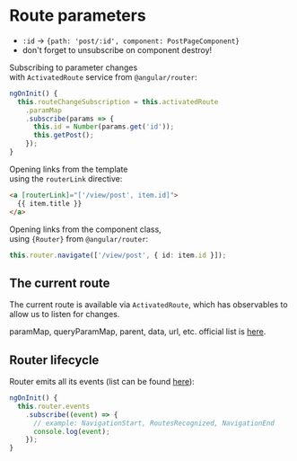 # Route parameters

- `:id` → `{path: 'post/:id', component: PostPageComponent}`
- don't forget to unsubscribe on component destroy!

Subscribing to parameter changes  
with `ActivatedRoute` service from `@angular/router`:

```typescript
ngOnInit() {
  this.routeChangeSubscription = this.activatedRoute
    .paramMap
    .subscribe(params => {
      this.id = Number(params.get('id'));
      this.getPost();
    });
}
```

Opening links from the template  
using the `routerLink` directive:

```html
<a [routerLink]="['/view/post', item.id]">
  {{ item.title }}
</a>
```

Opening links from the component class,  
using `{Router}` from `@angular/router`:

```typescript
this.router.navigate(['/view/post', { id: item.id }]);
```

## The current route

The current route is available via `ActivatedRoute`, which has observables to allow us to listen for changes.

paramMap, queryParamMap, parent, data, url, etc.
official list is [here](https://angular.io/guide/router#activated-route).

## Router lifecycle

Router emits all its events (list can be found [here](https://angular.io/guide/router#router-events)):

```typescript
ngOnInit() {
  this.router.events
    .subscribe((event) => {
      // example: NavigationStart, RoutesRecognized, NavigationEnd
      console.log(event);
    });
}
```
